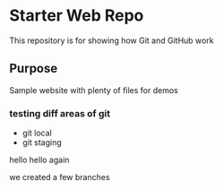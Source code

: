 # Starter Web Repo

This repository is for showing how Git and GitHub work

## Purpose

Sample website with plenty of files for demos

### testing diff areas of git

* git local
* git staging

hello
hello again

we created a few branches